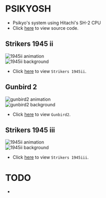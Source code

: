 # PSIKYOSH
* Psikyo's system using Hitachi's SH-2 CPU
* Click [here](https://github.com/bombzj/arcade-sprite-viewer/tree/master/psi) to view source code.

## Strikers 1945 ii
![1945ii animation](https://asv.bombzj.com/res/anim1945ii.gif)<br/>
![1945ii background](https://asv.bombzj.com/res/map1945ii.png)<br/>

* Click [here](https://asv.bombzj.com/viewer.html?1945ii) to view `Strikers 1945ii`.

## Gunbird 2
![gunbird2 animation](https://asv.bombzj.com/res/animgunbird2.gif)<br/>
![gunbird2 background](https://asv.bombzj.com/res/mapgunbird2.png)<br/>

* Click [here](https://asv.bombzj.com/viewer.html?gunbird2) to view `Gunbird2`.

## Strikers 1945 iii
![1945ii animation](https://asv.bombzj.com/res/anim1945iii.gif)<br/>
![1945ii background](https://asv.bombzj.com/res/map1945iii.png)<br/>

* Click [here](https://asv.bombzj.com/viewer.html?1945iii) to view `Strikers 1945iii`.

# TODO
* 